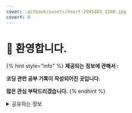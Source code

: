 ```yaml
---
cover: .gitbook/assets/heart-2945403_1280.jpg
coverY: 0
---
```


# 👋 환영합니다.

{% hint style="info" %}
**제공되는 정보에 관해서 :**&#x20;

**코딩 관련 공부 기록이 작성되어진 곳입니다.**

**많은 관심 부탁드리겠습니다.**
{% endhint %}

<details>

<summary>공유하는 정보</summary>

* [C](undefined/undefined/c/)
* [JAVA](undefined/undefined/java/)
* [C#](undefined/undefined/c-1/)
* [Python](undefined/undefined/ptyhon/)
* [HTML/JSP](undefined/undefined/html-jsp/)
* [SQL](undefined/undefined/sql/)

</details>

